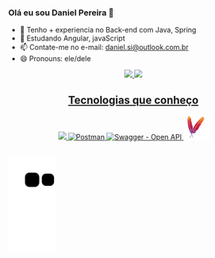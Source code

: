 ### Olá eu sou Daniel Pereira 👋

- 🔭 Tenho + experiencia no Back-end com Java, Spring
- 🌱 Estudando Angular, javaScript
- 📫 Contate-me no e-mail: daniel.si@outlook.com.br
- 😄 Pronouns: ele/dele

<div align="center">
  <a href="https://github.com/Danielfp13">
  <img height="180em" src="https://github-readme-stats.vercel.app/api?username=danielfp13&show_icons=true&theme=codeSTACKr&hide_border=true&include_all_commits=true&count_private=true" />
  <img height="180em" src="https://github-readme-stats.vercel.app/api/top-langs/?username=danielfp13&layout=compact&langs_count=20&theme=codeSTACKr" />
</div>
   
<h2 align="center"> Tecnologias que conheço </h2>
<p align="center">
  <a href="https://skillicons.dev">
    <img src="https://skillicons.dev/icons?i=java,spring,angular,ts,js,bootstrap,css,html,postgres,mysql,git,github,docker&theme=light" />
    <img width="50" height="50" src="https://www.vectorlogo.zone/logos/getpostman/getpostman-icon.svg" title="Postman" alt="Postman" />
<img  height="50" src="https://www.vectorlogo.zone/logos/openapis/openapis-icon.svg" title="Swagger - Open API" alt="Swagger - Open API" />
<img width="50" height="50" src="https://raw.githubusercontent.com/vscode-icons/vscode-icons/master/icons/file_type_maven.svg" title="Apache Maven" alt="Apache Maven" />    


  </a>
</p>
  
  ##


  ![Snake animation](https://github.com/Danielfp13/Danielfp13/blob/output/github-contribution-grid-snake.svg)
